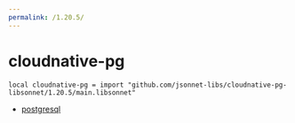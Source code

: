 ```yaml
---
permalink: /1.20.5/
---
```


# cloudnative-pg

```jsonnet
local cloudnative-pg = import "github.com/jsonnet-libs/cloudnative-pg-libsonnet/1.20.5/main.libsonnet"
```



* [postgresql](postgresql/index.md)